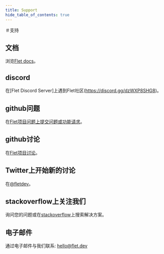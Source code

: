 ```yaml
---
title: Support
hide_table_of_contents: true
---
```


＃支持

## 文档

浏览[Flet docs](/docs)。

##  discord

在[Flet Discord Server]上遇到Flet社区(https://discord.gg/dzWXP8SHG8)。

##  github问题

在[Flet项目问题上提交问题或功能请求](https://github.com/flet-dev/flet/issues)。

##  github讨论

在[Flet项目讨论](https://github.com/flet-dev/flet/discussions)。

##  Twitter上开始新的讨论

在[@fletdev](https://twitter.com/fletdev)。

##  stackoverflow上关注我们

询问您的问题或在[stackoverflow](https://stackoverflow.com/questions/tagged/flet)上搜索解决方案。

## 电子邮件

通过电子邮件与我们联系: hello@flet.dev